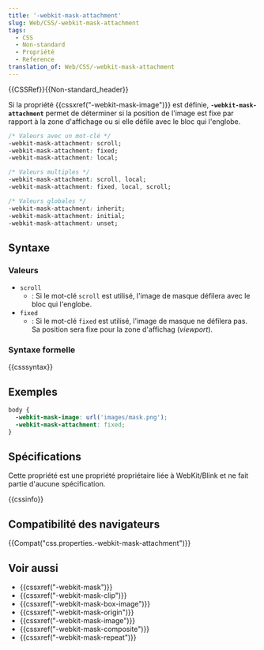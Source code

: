 ```yaml
---
title: '-webkit-mask-attachment'
slug: Web/CSS/-webkit-mask-attachment
tags:
  - CSS
  - Non-standard
  - Propriété
  - Reference
translation_of: Web/CSS/-webkit-mask-attachment
---
```

{{CSSRef}}{{Non-standard_header}}

Si la propriété {{cssxref("-webkit-mask-image")}} est définie, **`-webkit-mask-attachment`** permet de déterminer si la position de l'image est fixe par rapport à la zone d'affichage ou si elle défile avec le bloc qui l'englobe.

```css
/* Valeurs avec un mot-clé */
-webkit-mask-attachment: scroll;
-webkit-mask-attachment: fixed;
-webkit-mask-attachment: local;

/* Valeurs multiples */
-webkit-mask-attachment: scroll, local;
-webkit-mask-attachment: fixed, local, scroll;

/* Valeurs globales */
-webkit-mask-attachment: inherit;
-webkit-mask-attachment: initial;
-webkit-mask-attachment: unset;
```

## Syntaxe

### Valeurs

- `scroll`
  - : Si le mot-clé `scroll` est utilisé, l'image de masque défilera avec le bloc qui l'englobe.
- `fixed`
  - : Si le mot-clé `fixed` est utilisé, l'image de masque ne défilera pas. Sa position sera fixe pour la zone d'affichag (_viewport_).

### Syntaxe formelle

{{csssyntax}}

## Exemples

```css
body {
  -webkit-mask-image: url('images/mask.png');
  -webkit-mask-attachment: fixed;
}
```

## Spécifications

Cette propriété est une propriété propriétaire liée à WebKit/Blink et ne fait partie d'aucune spécification.

{{cssinfo}}

## Compatibilité des navigateurs

{{Compat("css.properties.-webkit-mask-attachment")}}

## Voir aussi

- {{cssxref("-webkit-mask")}}
- {{cssxref("-webkit-mask-clip")}}
- {{cssxref("-webkit-mask-box-image")}}
- {{cssxref("-webkit-mask-origin")}}
- {{cssxref("-webkit-mask-image")}}
- {{cssxref("-webkit-mask-composite")}}
- {{cssxref("-webkit-mask-repeat")}}
